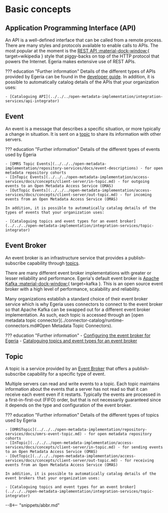 <!-- SPDX-License-Identifier: CC-BY-4.0 -->
<!-- Copyright Contributors to the Egeria project. -->

# Basic concepts

## Application Programming Interface (API)

An API is a well-defined interface that can be called from a remote process.
There are many styles and protocols available to enable calls to APIs. The most popular at the moment is
the [REST API :material-dock-window:](https://en.wikipedia.org/wiki/Representational_state_transfer){ target=wikipedia }
style that piggy-backs on top of the HTTP protocol that powers the Internet. Egeria makes extensive use of REST APIs.

??? education "Further information"
    Details of the different types of APIs provided by Egeria can be found in the [developer guide](guides/developer).
    In addition, it is possible to automatically catalog details of the APIs that your organization uses:
    
    - [Cataloguing API](../../../open-metadata-implementation/integration-services/api-integrator)

## Event

An event is a message that describes a specific situation, or more typically a change in situation.
It is sent on a [topic](#topic) to share its information with other servers.

??? education "Further information"
    Details of the different types of events used by Egeria

    - [OMRS Topic Events](../../../open-metadata-implementation/repository-services/docs/event-descriptions) - for open metadata repository cohorts
    - [InTopic Events](../../../open-metadata-implementation/access-services/docs/concepts/client-server/in-topic.md) - for outgoing events to an Open Metadata Access Service (OMAS)
    - [OutTopic Events](../../../open-metadata-implementation/access-services/docs/concepts/client-server/out-topic.md) - for incoming events from an Open Metadata Access Service (OMAS)

    In addition, it is possible to automatically catalog details of the types of events that your organization uses:
    
    - [Cataloguing topics and event types for an event broker](../../../open-metadata-implementation/integration-services/topic-integrator)

## Event Broker

An event broker is an infrastructure service that provides a publish-subscribe capability
through [topics](#topic).

There are many different event broker implementations with greater or
lesser reliability and performance.
Egeria's default event broker is [Apache Kafka :material-dock-window:](https://kafka.apache.org/){ target=kafka }.
This is an open source event broker with a high level of performance, scalability and reliability.

Many organizations establish a standard choice of their event
broker service which is why Egeria uses connectors to connect to the event broker so that Apache Kafka can be swapped out
for a different event broker implementation.
As such, each topic is accessed through an
[open metadata topic connector](../connector-catalog/runtime-connectors.md#Open Metadata Topic Connectors).

??? education "Further information"
    - [Configuring the event broker for Egeria](../../../open-metadata-implementation/admin-services/docs/concepts/event-bus.md)
    - [Cataloguing topics and event types for an event broker](../../../open-metadata-implementation/integration-services/topic-integrator)

## Topic

A topic is a service provided by an [Event Broker](event-broker.md) that offers
a publish-subscribe capability for a specific type of event.

Multiple servers can read and write events to a topic.
Each topic maintains information about the events that a server has not read so that
it can receive each event even if it restarts.
Typically the events are processed in a first-in-first-out (FIFO)
order, but that is not necessarily guaranteed since it depends on the type and configuration of the event broker.

??? education "Further information"
    Details of the different types of topics used by Egeria

    - [OMRSTopic](../../../open-metadata-implementation/repository-services/docs/omrs-event-topic.md) - for open metadata repository cohorts
    - [InTopic](../../../open-metadata-implementation/access-services/docs/concepts/client-server/in-topic.md) - for sending events to an Open Metadata Access Service (OMAS)
    - [OutTopic](../../../open-metadata-implementation/access-services/docs/concepts/client-server/out-topic.md) - for receiving events from an Open Metadata Access Service (OMAS)

    In addition, it is possible to automatically catalog details of the event brokers that your organization uses:
    
    - [Cataloguing topics and event types for an event broker](../../../open-metadata-implementation/integration-services/topic-integrator)

--8<-- "snippets/abbr.md"
